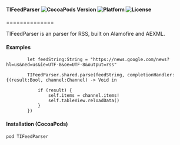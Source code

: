 #### TIFeedParser ![CocoaPods Version](https://img.shields.io/cocoapods/v/MaterialDesignSymbol.svg?style=flat) ![Platform](https://img.shields.io/cocoapods/p/MaterialDesignSymbol.svg?style=flat) ![License](https://img.shields.io/cocoapods/l/MaterialDesignSymbol.svg?style=flat)
==============

TIFeedParser is an parser for RSS, built on Alamofire and AEXML.


#### Examples

```
        let feedString:String = "https://news.google.com/news?hl=us&ned=us&ie=UTF-8&oe=UTF-8&output=rss"
        
        TIFeedParser.shared.parse(feedString, completionHandler: {(result:Bool, channel:Channel) -> Void in
            
            if (result) {
                self.items = channel.items!
                self.tableView.reloadData()
            }
        })
```

#### Installation (CocoaPods)
`pod TIFeedParser`
